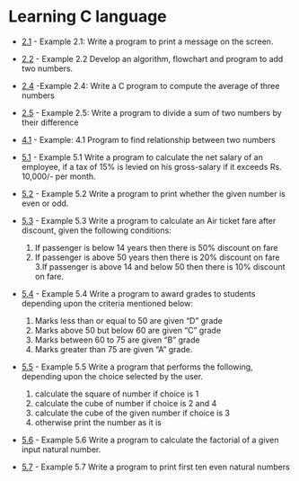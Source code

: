 # Learning C language 

 - [2.1](./2-1.c) - Example 2.1: Write a program to print a message on the screen.
 
- [2.2](./2-2.c) - Example 2.2 Develop an algorithm, flowchart and program to add two numbers.
   
- [2.4](./2-4.c) -Example 2.4: Write a C program to compute the average of three numbers

- [2.5](./2-5.c) - Example 2.5: Write a program to divide a sum of two numbers by their difference

- [4.1](./4-1.c) - Example: 4.1 Program to find relationship between two numbers

- [5.1](./5-1.c) - Example 5.1 Write a program to calculate the net salary of an employee, if a tax of 15% is levied on his gross-salary if it exceeds Rs. 10,000/- per month.

- [5.2](./5-2.c) - Example 5.2 Write a program to print whether the given number is even or odd.

- [5.3](./5-3.c) - Example 5.3 Write a program to calculate an Air ticket fare after discount, given the following conditions:
    1. If passenger is below 14 years then there is 50% discount on fare
    2. If passenger is above 50 years then there is 20% discount on fare
    3.If passenger is above 14 and below 50 then there is 10% discount on fare.

- [5.4](./5-4.c) - Example 5.4 Write a program to award grades to students depending upon the criteria mentioned below:
    1. Marks less than or equal to 50 are given “D” grade
    2. Marks above 50 but below 60 are given “C” grade
    3. Marks between 60 to 75 are given “B” grade
    4. Marks greater than 75 are given “A” grade.

- [5.5](./5-5.c) - Example 5.5 
Write a program that performs the following, depending upon the choice selected by 
the user. 
    1. calculate the square of number if choice is 1 
    2. calculate the cube of number if choice is 2 and 4 
    3. calculate the cube of the given number if choice is 3 
    4. otherwise print the number as it is

- [5.6](./5-6.c) - Example 5.6 Write a program to calculate the factorial of a given input natural number.

- [5.7](./5-7.c) - Example 5.7 Write a program to print first ten even natural numbers